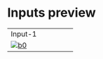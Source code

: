 # Inputs preview

<table>
  <tr>
    <td width="50%" >Input-1</td>
  </tr>

  <tr>
    <td width="50%">
      <a href="https://github.com/Clueless-Community/seamless-ui/blob/main/Inputs/src/validation.html">
        <img src="https://i.postimg.cc/SsVBVq2y/Screenshot-2022-12-25-at-5-22-38-PM.png" alt="b0" border="0" />
      </a>
    </td>


</table>
